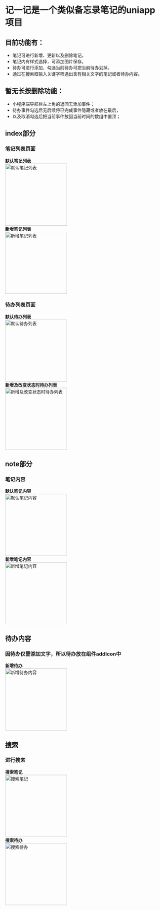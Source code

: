 # 记一记是一个类似备忘录笔记的uniapp项目  
## 目前功能有：  
* 笔记可进行新增、更新以及删除笔记。  
* 笔记内有样式选择，可添加图片保存。  
* 待办可进行添加、勾选当前待办可把当前待办划掉。  
* 通过在搜索框输入关键字筛选出含有相关文字的笔记或者待办内容。  

## 暂无长按删除功能：  
* 小程序端导航栏左上角的返回无添加事件；  
* 待办事件勾选后无后续将已完成事件隐藏或者放在最后，  
* 以及取消勾选后把当前事件放回当前时间的数组中置顶；  

## index部分  
### 笔记列表页面  
**默认笔记列表**  
<img src="https://github.com/nzcBevis/rememberIt/raw/0428fd93a32a4314d3c8caa9b59875918c958c02/static/images/screenshot/defaultNoteList.jpg" alt="默认笔记列表" width="200" heigth="300">  
**新增笔记列表**  
<img src="https://github.com/nzcBevis/rememberIt/raw/0428fd93a32a4314d3c8caa9b59875918c958c02/static/images/screenshot/newNoteList.jpg" alt="新增笔记列表" width="200" heigth="300">  

### 待办列表页面  
**默认待办列表**  
<img src="https://github.com/nzcBevis/rememberIt/raw/0428fd93a32a4314d3c8caa9b59875918c958c02/static/images/screenshot/defaultToDoList.jpg" alt="默认待办列表" width="200" heigth="300">  
**新增及改变状态时待办列表**  
<img src="https://github.com/nzcBevis/rememberIt/raw/0428fd93a32a4314d3c8caa9b59875918c958c02/static/images/screenshot/newToDoList%26changestatus.jpg" alt="新增及改变状态时待办列表" width="200" heigth="300">  

## note部分  
### 笔记内容  
**默认笔记内容**  
<img src="https://github.com/nzcBevis/rememberIt/raw/0428fd93a32a4314d3c8caa9b59875918c958c02/static/images/screenshot/defaultNote.jpg" alt="默认笔记内容" width="200" heigth="300">  
**新增笔记内容**   
<img src="https://github.com/nzcBevis/rememberIt/raw/0428fd93a32a4314d3c8caa9b59875918c958c02/static/images/screenshot/addNote.jpg" alt="新增笔记内容" width="200" heigth="300">  

## 待办内容  
### 因待办仅需添加文字，所以待办放在组件addIcon中  
**新增待办**  
<img src="https://github.com/nzcBevis/rememberIt/raw/0428fd93a32a4314d3c8caa9b59875918c958c02/static/images/screenshot/addToDo.jpg" alt="新增待办内容" width="200" heigth="300">  

## 搜索  
### 进行搜索  
**搜索笔记**  
<img src="https://github.com/nzcBevis/rememberIt/raw/b1256d62b41e5fcbf1c3d4a982b1b972c762542d/static/images/screenshot/searchNoteList.jpg" alt="搜索笔记" width="200" heigth="300">  
**搜索待办**  
<img src="https://github.com/nzcBevis/rememberIt/raw/b1256d62b41e5fcbf1c3d4a982b1b972c762542d/static/images/screenshot/searchToDoList.jpg" alt="搜索待办" width="200" heigth="300">  
